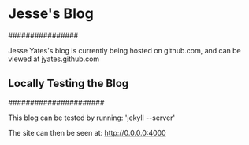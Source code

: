 # Jesse's Blog #
################

Jesse Yates's blog is currently being hosted on github.com, and can be viewed at jyates.github.com

## Locally Testing the Blog ##
######################

This blog can be tested by running:
'jekyll --server'

The site can then be seen at:
http://0.0.0.0:4000


